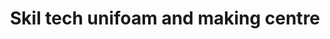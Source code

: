 ---
title: "Skil tech unifoam and making centre"
url: /kollam/skil-tech-unifoam-and-making-centre/
shop: shop
---